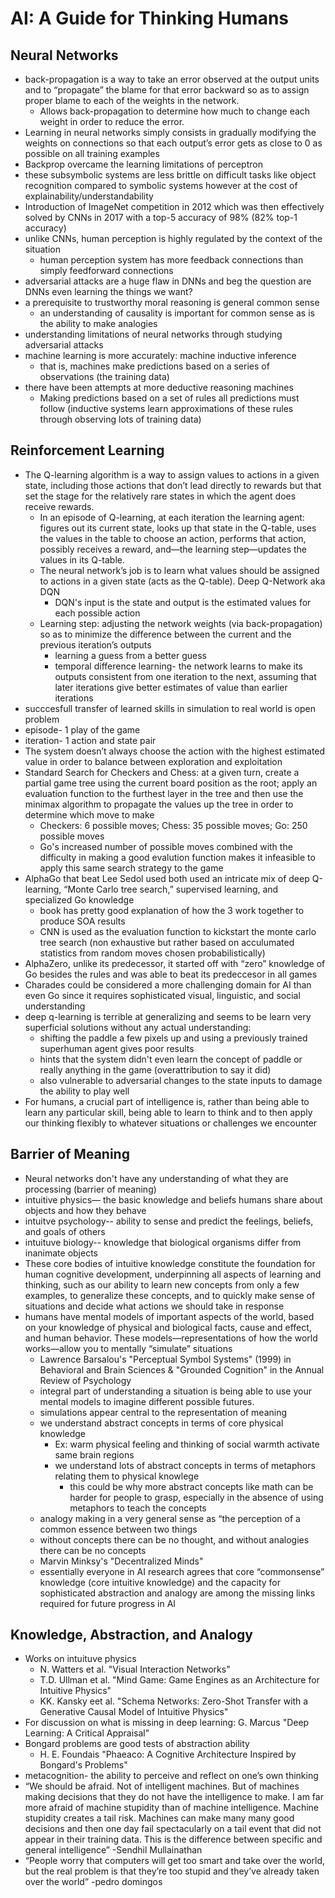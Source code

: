 # AI: A Guide for Thinking Humans

## Neural Networks

- back-propagation is a way to take an error observed at the output units and to “propagate” the blame for that error backward so as to assign proper blame to each of the weights in the network.
    - Allows back-propagation to determine how much to change each weight in order to reduce the error.
- Learning in neural networks simply consists in gradually modifying the weights on connections so that each output’s error gets as close to 0 as possible on all training examples
- Backprop overcame the learning limitations of perceptron
- these subsymbolic systems are less brittle on difficult tasks like object recognition compared to symbolic systems however at the cost of explainability/understandability
- Introduction of ImageNet competition in 2012 which was then effectively solved by CNNs in 2017 with a top-5 accuracy of 98% (82% top-1 accuracy)
- unlike CNNs, human perception is highly regulated by the context of the situation
    - human perception system has more feedback connections than simply feedforward connections
- adversarial attacks are a huge flaw in DNNs and beg the question are DNNs even learning the things we want?
- a prerequisite to trustworthy moral reasoning is general common sense
    - an understanding of causality is important for common sense as is the ability to make analogies
- understanding limitations of neural networks through studying adversarial attacks
- machine learning is more accurately: machine inductive inference
    - that is, machines make predictions based on a series of observations (the training data)
- there have been attempts at more deductive reasoning machines
    - Making predictions based on a set of rules all predictions must follow (inductive systems learn approximations of these rules through observing lots of training data)

## Reinforcement Learning

- The Q-learning algorithm is a way to assign values to actions in a given state, including those actions that don’t lead directly to rewards but that set the stage for the relatively rare states in which the agent does receive rewards.
    - In an episode of Q-learning, at each iteration the learning agent: figures out its current state, looks up that state in the Q-table, uses the values in the table to choose an action, performs that action, possibly receives a reward, and—the learning step—updates the values in its Q-table.
    - The neural network’s job is to learn what values should be assigned to actions in a given state (acts as the Q-table). Deep Q-Network aka DQN
        - DQN's input is the state and output is the estimated values for each possible action
    - Learning step: adjusting the network weights (via back-propagation) so as to minimize the difference between the current and the previous iteration’s outputs
        - learning a guess from a better guess
        - temporal difference learning- the network learns to make its outputs consistent from one iteration to the next, assuming that later iterations give better estimates of value than earlier iterations
- succcesfull transfer of learned skills in simulation to real world is open problem
- episode- 1 play of the game
- iteration- 1 action and state pair
- The system doesn’t always choose the action with the highest estimated value in order to balance between exploration and exploitation
- Standard Search for Checkers and Chess: at a given turn, create a partial game tree using the current board position as the root; apply an evaluation function to the furthest layer in the tree and then use the minimax algorithm to propagate the values up the tree in order to determine which move to make
    - Checkers: 6 possible moves; Chess: 35 possible moves; Go: 250 possible moves
    - Go's increased number of possible moves combined with the difficulty in making a good evalution function makes it infeasible to apply this same search strategy to the game
- AlphaGo that beat Lee Sedol used both used an intricate mix of deep Q-learning, “Monte Carlo tree search,” supervised learning, and specialized Go knowledge
    - book has pretty good explanation of how the 3 work together to produce SOA results
    - CNN is used as the evaluation function to kickstart the monte carlo tree search (non exhaustive but rather based on acculumated statistics from random moves chosen probabilistically)
- AlphaZero, unlike its predecessor, it started off with “zero” knowledge of Go besides the rules and was able to beat its predeccesor in all games
-  Charades could be considered a more challenging domain for AI than even Go since it requires sophisticated visual, linguistic, and social understanding
- deep q-learning is terrible at generalizing and seems to be learn very superficial solutions without any actual understanding:
    - shifting the paddle a few pixels up and using a previously trained superhuman agent gives poor results
    - hints that the system didn't even learn the concept of paddle or really anything in the game (overattribution to say it did)
    - also vulnerable to adversarial changes to the state inputs to damage the ability to play well
- For humans, a crucial part of intelligence is, rather than being able to learn any particular skill, being able to learn to think and to then apply our thinking flexibly to whatever situations or challenges we encounter

## Barrier of Meaning

- Neural networks don't have any understanding of what they are processing (barrier of meaning)
- intuitive physics— the basic knowledge and beliefs humans share about objects and how they behave
- intuitve psychology-- ability to sense and predict the feelings, beliefs, and goals of others
- intuituve biology-- knowledge that biological organisms differ from inanimate objects
- These core bodies of intuitive knowledge constitute the foundation for human cognitive development, underpinning all aspects of learning and thinking, such as our ability to learn new concepts from only a few examples, to generalize these concepts, and to quickly make sense of situations and decide what actions we should take in response
- humans have mental models of important aspects of the world, based on your knowledge of physical and biological facts, cause and effect, and human behavior. These models—representations of how the world works—allow you to mentally “simulate” situations
    - Lawrence Barsalou's "Perceptual Symbol Systems" (1999) in Behavioral and Brain Sciences & "Grounded Cognition" in the Annual Review of Psychology
    - integral part of understanding a situation is being able to use your mental models to imagine different possible futures.
    - simulations appear central to the representation of meaning
    - we understand abstract concepts in terms of core physical knowledge
        - Ex: warm physical feeling and thinking of social warmth activate same brain regions
        - we understand lots of abstract concepts in terms of metaphors relating them to physical knowlege
            - this could be why more abstract concepts like math can be harder for people to grasp, especially in the absence of using metaphors to teach the concepts
    - analogy making in a very general sense as “the perception of a common essence between two things
    - without concepts there can be no thought, and without analogies there can be no concepts
    - Marvin Minksy's "Decentralized Minds"
    - essentially everyone in AI research agrees that core “commonsense” knowledge (core intuitive knowledge) and the capacity for sophisticated abstraction and analogy are among the missing links required for future progress in AI

## Knowledge, Abstraction, and Analogy

- Works on intuituve physics
    - N. Watters et al. "Visual Interaction Networks"
    - T.D. Ullman et al. "Mind Game: Game Engines as an Architecture for Intuitive Physics"
    - KK. Kansky eet al. "Schema Networks: Zero-Shot Transfer with a Generative Causal Model of Intuitive Physics"
- For discussion on what is missing in deep learning: G. Marcus "Deep Learning: A Critical Appraisal"
- Bongard problems are good tests of abstraction ability
    - H. E. Foundais "Phaeaco: A Cognitive Architecture Inspired by Bongard's Problems"
- metacognition- the ability to perceive and reflect on one’s own thinking
- “We should be afraid. Not of intelligent machines. But of machines making decisions that they do not have the intelligence to make. I am far more afraid of machine stupidity than of machine intelligence. Machine stupidity creates a tail risk. Machines can make many many good decisions and then one day fail spectacularly on a tail event that did not appear in their training data. This is the difference between specific and general intelligence” -Sendhil Mullainathan
- “People worry that computers will get too smart and take over the world, but the real problem is that they’re too stupid and they’ve already taken over the world” -pedro domingos